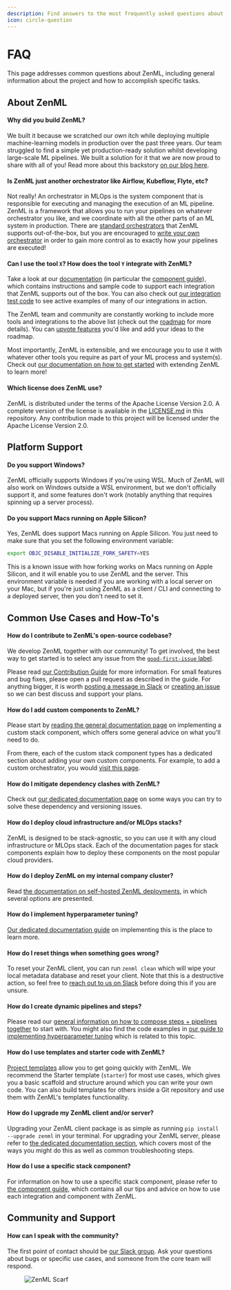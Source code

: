 ```yaml
---
description: Find answers to the most frequently asked questions about ZenML.
icon: circle-question
---
```


# FAQ

This page addresses common questions about ZenML, including general information about the project and how to accomplish specific tasks.

## About ZenML

#### Why did you build ZenML?

We built it because we scratched our own itch while deploying multiple machine-learning models in production over the past three years. Our team struggled to find a simple yet production-ready solution whilst developing large-scale ML pipelines. We built a solution for it that we are now proud to share with all of you! Read more about this backstory [on our blog here](https://blog.zenml.io/why-zenml/).

#### Is ZenML just another orchestrator like Airflow, Kubeflow, Flyte, etc?

Not really! An orchestrator in MLOps is the system component that is responsible for executing and managing the execution of an ML pipeline. ZenML is a framework that allows you to run your pipelines on whatever orchestrator you like, and we coordinate with all the other parts of an ML system in production. There are [standard orchestrators](https://docs.zenml.io/stacks/orchestrators) that ZenML supports out-of-the-box, but you are encouraged to [write your own orchestrator](https://docs.zenml.io/stacks/orchestrators/custom) in order to gain more control as to exactly how your pipelines are executed!

#### Can I use the tool `X`? How does the tool `Y` integrate with ZenML?

Take a look at our [documentation](https://docs.zenml.io) (in particular the [component guide](https://docs.zenml.io/stacks)), which contains instructions and sample code to support each integration that ZenML supports out of the box. You can also check out [our integration test code](https://github.com/zenml-io/zenml/tree/main/tests/integration/examples) to see active examples of many of our integrations in action.

The ZenML team and community are constantly working to include more tools and integrations to the above list (check out the [roadmap](https://zenml.io/roadmap) for more details). You can [upvote features](https://zenml.io/discussion) you'd like and add your ideas to the roadmap.

Most importantly, ZenML is extensible, and we encourage you to use it with whatever other tools you require as part of your ML process and system(s). Check out [our documentation on how to get started](../introduction.md) with extending ZenML to learn more!

#### Which license does ZenML use?

ZenML is distributed under the terms of the Apache License Version 2.0. A complete version of the license is available in the [LICENSE.md](https://github.com/zenml-io/zenml/blob/main/LICENSE) in this repository. Any contribution made to this project will be licensed under the Apache License Version 2.0.

## Platform Support

#### Do you support Windows?

ZenML officially supports Windows if you're using WSL. Much of ZenML will also work on Windows outside a WSL environment, but we don't officially support it, and some features don't work (notably anything that requires spinning up a server process).

#### Do you support Macs running on Apple Silicon?

Yes, ZenML does support Macs running on Apple Silicon. You just need to make sure that you set the following environment variable:

```bash
export OBJC_DISABLE_INITIALIZE_FORK_SAFETY=YES
```

This is a known issue with how forking works on Macs running on Apple Silicon, and it will enable you to use ZenML and the server. This environment variable is needed if you are working with a local server on your Mac, but if you're just using ZenML as a client / CLI and connecting to a deployed server, then you don't need to set it.

## Common Use Cases and How-To's

#### How do I contribute to ZenML's open-source codebase?

We develop ZenML together with our community! To get involved, the best way to get started is to select any issue from the [`good-first-issue` label](https://github.com/zenml-io/zenml/labels/good%20first%20issue).

Please read [our Contribution Guide](https://github.com/zenml-io/zenml/blob/main/CONTRIBUTING.md) for more information. For small features and bug fixes, please open a pull request as described in the guide. For anything bigger, it is worth [posting a message in Slack](https://zenml.io/slack/) or [creating an issue](https://github.com/zenml-io/zenml/issues/new/choose) so we can best discuss and support your plans.

#### How do I add custom components to ZenML?

Please start by [reading the general documentation page](https://docs.zenml.io/stacks/contribute/custom-stack-component) on implementing a custom stack component, which offers some general advice on what you'll need to do.

From there, each of the custom stack component types has a dedicated section about adding your own custom components. For example, to add a custom orchestrator, you would [visit this page](https://docs.zenml.io/stacks/orchestrators/custom).

#### How do I mitigate dependency clashes with ZenML?

Check out [our dedicated documentation page](https://docs.zenml.io/user-guides/best-practices/configure-python-environments) on some ways you can try to solve these dependency and versioning issues.

#### How do I deploy cloud infrastructure and/or MLOps stacks?

ZenML is designed to be stack-agnostic, so you can use it with any cloud infrastructure or MLOps stack. Each of the documentation pages for stack components explain how to deploy these components on the most popular cloud providers.

#### How do I deploy ZenML on my internal company cluster?

Read [the documentation on self-hosted ZenML deployments](../getting-started/deploying-zenml/), in which several options are presented.

#### How do I implement hyperparameter tuning?

[Our dedicated documentation guide](../user-guide/tutorial/hyper-parameter-tuning.md) on implementing this is the place to learn more.

#### How do I reset things when something goes wrong?

To reset your ZenML client, you can run `zenml clean` which will wipe your local metadata database and reset your client. Note that this is a destructive action, so feel free to [reach out to us on Slack](https://zenml.io/slack/) before doing this if you are unsure.

#### How do I create dynamic pipelines and steps?

Please read our [general information on how to compose steps + pipelines together](https://docs.zenml.io/user-guides/starter-guide/create-an-ml-pipeline) to start with. You might also find the code examples in [our guide to implementing hyperparameter tuning](../user-guide/tutorial/hyper-parameter-tuning.md) which is related to this topic.

#### How do I use templates and starter code with ZenML?

[Project templates](https://docs.zenml.io/user-guides/best-practices/project-templates) allow you to get going quickly with ZenML. We recommend the Starter template (`starter`) for most use cases, which gives you a basic scaffold and structure around which you can write your own code. You can also build templates for others inside a Git repository and use them with ZenML's templates functionality.

#### How do I upgrade my ZenML client and/or server?

Upgrading your ZenML client package is as simple as running `pip install --upgrade zenml` in your terminal. For upgrading your ZenML server, please refer to [the dedicated documentation section](../how-to/manage-zenml-server/upgrade-zenml-server.md), which covers most of the ways you might do this as well as common troubleshooting steps.

#### How do I use a specific stack component?

For information on how to use a specific stack component, please refer to [the component guide](https://docs.zenml.io/stacks), which contains all our tips and advice on how to use each integration and component with ZenML.

## Community and Support

#### How can I speak with the community?

The first point of contact should be [our Slack group](https://zenml.io/slack/). Ask your questions about bugs or specific use cases, and someone from the core team will respond.

<figure><img src="https://static.scarf.sh/a.png?x-pxid=f0b4f458-0a54-4fcd-aa95-d5ee424815bc" alt="ZenML Scarf"><figcaption></figcaption></figure>
